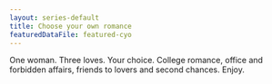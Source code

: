 ```yaml
---
layout: series-default
title: Choose your own romance
featuredDataFile: featured-cyo
---
```

One woman. Three loves. Your choice. College romance, office and forbidden affairs, friends to lovers and second chances. Enjoy.